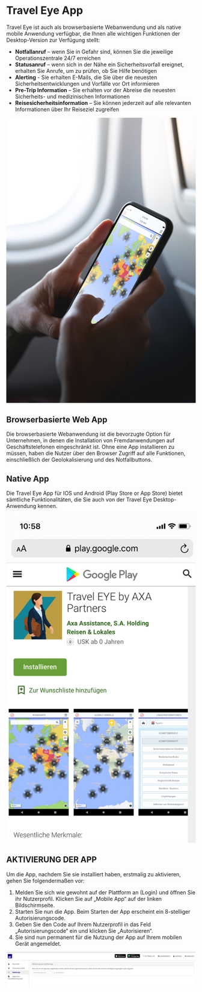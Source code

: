# Travel Eye App

Travel Eye ist auch als browserbasierte Webanwendung und als native mobile Anwendung verfügbar, die Ihnen alle wichtigen Funktionen der Desktop-Version zur Verfügung stellt:

* **Notfallanruf** – wenn Sie in Gefahr sind, können Sie die jeweilige Operationszentrale 24/7 erreichen
* **Statusanruf** – wenn sich in der Nähe ein Sicherheitsvorfall ereignet, erhalten Sie Anrufe, um zu prüfen, ob Sie Hilfe benötigen
* **Alerting** - Sie erhalten E-Mails, die Sie über die neuesten Sicherheitsentwicklungen und Vorfälle vor Ort informieren
* **Pre-Trip Information** – Sie erhalten vor der Abreise die neuesten Sicherheits- und medizinischen Informationen
* **Reisesicherheitsinformation** – Sie können jederzeit auf alle relevanten Informationen über Ihr Reiseziel zugreifen

![](.gitbook/assets/travel-eye-app.jpg)

## Browserbasierte Web App

Die browserbasierte Webanwendung ist die bevorzugte Option für Unternehmen, in denen die Installation von Fremdanwendungen auf Geschäftstelefonen eingeschränkt ist. Ohne eine App installieren zu müssen, haben die Nutzer über den Browser Zugriff auf alle Funktionen, einschließlich der Geolokalisierung und des Notfallbuttons.

## Native App

Die Travel Eye App für IOS und Android \(Play Store or App Store\) bietet sämtliche Funktionalitäten, die Sie auch von der Travel Eye Desktop-Anwendung kennen.

![](.gitbook/assets/axa_google-playstore.png)

## AKTIVIERUNG DER APP

Um die App, nachdem Sie sie installiert haben, erstmalig zu aktivieren, gehen Sie folgendermaßen vor:

1. Melden Sie sich wie gewohnt auf der Plattform an \(Login\) und öffnen Sie ihr Nutzerprofil. Klicken Sie auf „Mobile App“ auf der linken Bildschirmseite. 
2. Starten Sie nun die App. Beim Starten der App erscheint ein 8-stelliger Autorisierungscode. 
3. Geben Sie den Code auf Ihrem Nutzerprofil in das Feld „Autorisierungscode“ ein und klicken Sie „Autorisieren“. 
4. Sie sind nun permanent für die Nutzung der App auf Ihrem mobilen Gerät angemeldet.

![](.gitbook/assets/axa-app-travel-eye-user-backend.png)

